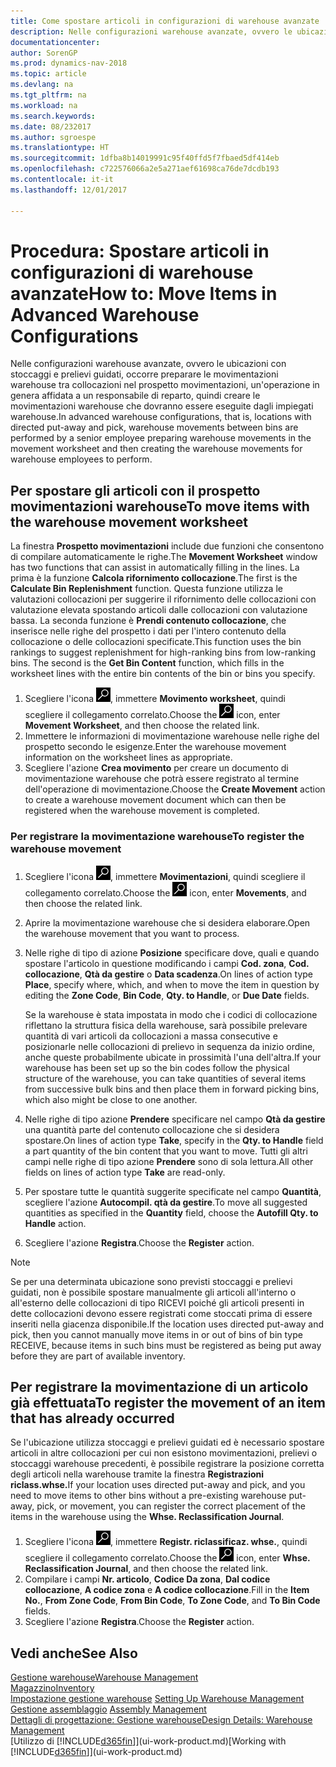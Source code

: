 ```yaml
---
title: Come spostare articoli in configurazioni di warehouse avanzate
description: Nelle configurazioni warehouse avanzate, ovvero le ubicazioni con stoccaggi e prelievi guidati, occorre preparare le movimentazioni warehouse tra collocazioni nel prospetto movimentazioni, un'operazione in genera affidata a un responsabile di reparto, quindi creare le movimentazioni warehouse che dovranno essere eseguite dagli impiegati warehouse.
documentationcenter: 
author: SorenGP
ms.prod: dynamics-nav-2018
ms.topic: article
ms.devlang: na
ms.tgt_pltfrm: na
ms.workload: na
ms.search.keywords: 
ms.date: 08/232017
ms.author: sgroespe
ms.translationtype: HT
ms.sourcegitcommit: 1dfba8b14019991c95f40ffd5f7fbaed5df414eb
ms.openlocfilehash: c722576066a2e5a271aef61698ca76de7dcdb193
ms.contentlocale: it-it
ms.lasthandoff: 12/01/2017

---
```

# <a name="how-to-move-items-in-advanced-warehouse-configurations"></a><span data-ttu-id="49dd4-103">Procedura: Spostare articoli in configurazioni di warehouse avanzate</span><span class="sxs-lookup"><span data-stu-id="49dd4-103">How to: Move Items in Advanced Warehouse Configurations</span></span>
<span data-ttu-id="49dd4-104">Nelle configurazioni warehouse avanzate, ovvero le ubicazioni con stoccaggi e prelievi guidati, occorre preparare le movimentazioni warehouse tra collocazioni nel prospetto movimentazioni, un'operazione in genera affidata a un responsabile di reparto, quindi creare le movimentazioni warehouse che dovranno essere eseguite dagli impiegati warehouse.</span><span class="sxs-lookup"><span data-stu-id="49dd4-104">In advanced warehouse configurations, that is, locations with directed put-away and pick, warehouse movements between bins are performed by a senior employee preparing warehouse movements in the movement worksheet and then creating the warehouse movements for warehouse employees to perform.</span></span>  

## <a name="to-move-items-with-the-warehouse-movement-worksheet"></a><span data-ttu-id="49dd4-105">Per spostare gli articoli con il prospetto movimentazioni warehouse</span><span class="sxs-lookup"><span data-stu-id="49dd4-105">To move items with the warehouse movement worksheet</span></span>
<span data-ttu-id="49dd4-106">La finestra **Prospetto movimentazioni** include due funzioni che consentono di compilare automaticamente le righe.</span><span class="sxs-lookup"><span data-stu-id="49dd4-106">The **Movement Worksheet** window has two functions that can assist in automatically filling in the lines.</span></span> <span data-ttu-id="49dd4-107">La prima è la funzione **Calcola rifornimento collocazione**.</span><span class="sxs-lookup"><span data-stu-id="49dd4-107">The first is the **Calculate Bin Replenishment** function.</span></span> <span data-ttu-id="49dd4-108">Questa funzione utilizza le valutazioni collocazioni per suggerire il rifornimento delle collocazioni con valutazione elevata spostando articoli dalle collocazioni con valutazione bassa. La seconda funzione è **Prendi contenuto collocazione**, che inserisce nelle righe del prospetto i dati per l'intero contenuto della collocazione o delle collocazioni specificate.</span><span class="sxs-lookup"><span data-stu-id="49dd4-108">This function uses the bin rankings to suggest replenishment for high-ranking bins from low-ranking bins. The second is the **Get Bin Content** function, which fills in the worksheet lines with the entire bin contents of the bin or bins you specify.</span></span>

1.  <span data-ttu-id="49dd4-109">Scegliere l'icona ![Cerca pagina o report](media/ui-search/search_small.png "Cerca pagina o report"), immettere **Movimento worksheet**, quindi scegliere il collegamento correlato.</span><span class="sxs-lookup"><span data-stu-id="49dd4-109">Choose the ![Search for Page or Report](media/ui-search/search_small.png "Search for Page or Report icon") icon, enter **Movement Worksheet**, and then choose the related link.</span></span>  
2.  <span data-ttu-id="49dd4-110">Immettere le informazioni di movimentazione warehouse nelle righe del prospetto secondo le esigenze.</span><span class="sxs-lookup"><span data-stu-id="49dd4-110">Enter the warehouse movement information on the worksheet lines as appropriate.</span></span>  
3. <span data-ttu-id="49dd4-111">Scegliere l'azione **Crea movimento** per creare un documento di movimentazione warehouse che potrà essere registrato al termine dell'operazione di movimentazione.</span><span class="sxs-lookup"><span data-stu-id="49dd4-111">Choose the **Create Movement** action to create a warehouse movement document which can then be registered when the warehouse movement is completed.</span></span>  

### <a name="to-register-the-warehouse-movement"></a><span data-ttu-id="49dd4-112">Per registrare la movimentazione warehouse</span><span class="sxs-lookup"><span data-stu-id="49dd4-112">To register the warehouse movement</span></span>  
1.  <span data-ttu-id="49dd4-113">Scegliere l'icona ![Cerca pagina o report](media/ui-search/search_small.png "Cerca pagina o report"), immettere **Movimentazioni**, quindi scegliere il collegamento correlato.</span><span class="sxs-lookup"><span data-stu-id="49dd4-113">Choose the ![Search for Page or Report](media/ui-search/search_small.png "Search for Page or Report icon") icon, enter **Movements**, and then choose the related link.</span></span>  
2.  <span data-ttu-id="49dd4-114">Aprire la movimentazione warehouse che si desidera elaborare.</span><span class="sxs-lookup"><span data-stu-id="49dd4-114">Open the warehouse movement that you want to process.</span></span>  
3.  <span data-ttu-id="49dd4-115">Nelle righe di tipo di azione **Posizione** specificare dove, quali e quando spostare l'articolo in questione modificando i campi **Cod. zona**, **Cod. collocazione**, **Qtà da gestire** o **Data scadenza**.</span><span class="sxs-lookup"><span data-stu-id="49dd4-115">On lines of action type **Place**, specify where, which, and when to move the item in question by editing the **Zone Code**, **Bin Code**, **Qty. to Handle**, or **Due Date** fields.</span></span>  

    <span data-ttu-id="49dd4-116">Se la warehouse è stata impostata in modo che i codici di collocazione riflettano la struttura fisica della warehouse, sarà possibile prelevare quantità di vari articoli da collocazioni a massa consecutive e posizionarle nelle collocazioni di prelievo in sequenza da inizio ordine, anche queste probabilmente ubicate in prossimità l'una dell'altra.</span><span class="sxs-lookup"><span data-stu-id="49dd4-116">If your warehouse has been set up so the bin codes follow the physical structure of the warehouse, you can take quantities of several items from successive bulk bins and then place them in forward picking bins, which also might be close to one another.</span></span>  
4.  <span data-ttu-id="49dd4-117">Nelle righe di tipo azione **Prendere** specificare nel campo **Qtà da gestire** una quantità parte del contenuto collocazione che si desidera spostare.</span><span class="sxs-lookup"><span data-stu-id="49dd4-117">On lines of action type **Take**, specify in the **Qty. to Handle** field a part quantity of the bin content that you want to move.</span></span> <span data-ttu-id="49dd4-118">Tutti gli altri campi nelle righe di tipo azione **Prendere** sono di sola lettura.</span><span class="sxs-lookup"><span data-stu-id="49dd4-118">All other fields on lines of action type **Take** are read-only.</span></span>  
5.  <span data-ttu-id="49dd4-119">Per spostare tutte le quantità suggerite specificate nel campo **Quantità**, scegliere l'azione **Autocompil. qtà da gestire**.</span><span class="sxs-lookup"><span data-stu-id="49dd4-119">To move all suggested quantities as specified in the **Quantity** field, choose the **Autofill Qty. to Handle** action.</span></span>  
6. <span data-ttu-id="49dd4-120">Scegliere l'azione **Registra**.</span><span class="sxs-lookup"><span data-stu-id="49dd4-120">Choose the **Register** action.</span></span>  

> [!NOTE]  
>  <span data-ttu-id="49dd4-121">Se per una determinata ubicazione sono previsti stoccaggi e prelievi guidati, non è possibile spostare manualmente gli articoli all'interno o all'esterno delle collocazioni di tipo RICEVI poiché gli articoli presenti in dette collocazioni devono essere registrati come stoccati prima di essere inseriti nella giacenza disponibile.</span><span class="sxs-lookup"><span data-stu-id="49dd4-121">If the location uses directed put-away and pick, then you cannot manually move items in or out of bins of bin type RECEIVE, because items in such bins must be registered as being put away before they are part of available inventory.</span></span>

## <a name="to-register-the-movement-of-an-item-that-has-already-occurred"></a><span data-ttu-id="49dd4-122">Per registrare la movimentazione di un articolo già effettuata</span><span class="sxs-lookup"><span data-stu-id="49dd4-122">To register the movement of an item that has already occurred</span></span>  
<span data-ttu-id="49dd4-123">Se l'ubicazione utilizza stoccaggi e prelievi guidati ed è necessario spostare articoli in altre collocazioni per cui non esistono movimentazioni, prelievi o stoccaggi warehouse precedenti, è possibile registrare la posizione corretta degli articoli nella warehouse tramite la finestra **Registrazioni riclass.whse.**</span><span class="sxs-lookup"><span data-stu-id="49dd4-123">If your location uses directed put-away and pick, and you need to move items to other bins without a pre-existing warehouse put-away, pick, or movement, you can register the correct placement of the items in the warehouse using the **Whse. Reclassification Journal**.</span></span>

1.  <span data-ttu-id="49dd4-124">Scegliere l'icona ![Cerca pagina o report](media/ui-search/search_small.png "Cerca pagina o report"), immettere **Registr. riclassificaz. whse.**, quindi scegliere il collegamento correlato.</span><span class="sxs-lookup"><span data-stu-id="49dd4-124">Choose the ![Search for Page or Report](media/ui-search/search_small.png "Search for Page or Report icon") icon, enter **Whse. Reclassification Journal**, and then choose the related link.</span></span>  
2.  <span data-ttu-id="49dd4-125">Compilare i campi **Nr. articolo**, **Codice Da zona**, **Dal codice collocazione**, **A codice zona** e **A codice collocazione**.</span><span class="sxs-lookup"><span data-stu-id="49dd4-125">Fill in the **Item No.**, **From Zone Code**, **From Bin Code**, **To Zone Code**, and **To Bin Code** fields.</span></span>  
3.  <span data-ttu-id="49dd4-126">Scegliere l'azione **Registra**.</span><span class="sxs-lookup"><span data-stu-id="49dd4-126">Choose the **Register** action.</span></span>  

## <a name="see-also"></a><span data-ttu-id="49dd4-127">Vedi anche</span><span class="sxs-lookup"><span data-stu-id="49dd4-127">See Also</span></span>  
[<span data-ttu-id="49dd4-128">Gestione warehouse</span><span class="sxs-lookup"><span data-stu-id="49dd4-128">Warehouse Management</span></span>](warehouse-manage-warehouse.md)  
[<span data-ttu-id="49dd4-129">Magazzino</span><span class="sxs-lookup"><span data-stu-id="49dd4-129">Inventory</span></span>](inventory-manage-inventory.md)  
<span data-ttu-id="49dd4-130">[Impostazione gestione warehouse](warehouse-setup-warehouse.md)   </span><span class="sxs-lookup"><span data-stu-id="49dd4-130">[Setting Up Warehouse Management](warehouse-setup-warehouse.md)   </span></span>  
<span data-ttu-id="49dd4-131">[Gestione assemblaggio](assembly-assemble-items.md)  </span><span class="sxs-lookup"><span data-stu-id="49dd4-131">[Assembly Management](assembly-assemble-items.md)  </span></span>  
[<span data-ttu-id="49dd4-132">Dettagli di progettazione: Gestione warehouse</span><span class="sxs-lookup"><span data-stu-id="49dd4-132">Design Details: Warehouse Management</span></span>](design-details-warehouse-management.md)  
<span data-ttu-id="49dd4-133">[Utilizzo di [!INCLUDE[d365fin](includes/d365fin_md.md)]](ui-work-product.md)</span><span class="sxs-lookup"><span data-stu-id="49dd4-133">[Working with [!INCLUDE[d365fin](includes/d365fin_md.md)]](ui-work-product.md)</span></span>

